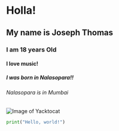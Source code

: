 # Holla!
## My name is Joseph Thomas
### I am 18 years Old
#### I love music!
##### I was born in Nalasopara!!
###### Nalasopara is in Mumbai

![Image of Yacktocat](https://octodex.github.com/images/yaktocat.png)

``` python
print("Hello, world!")
```
